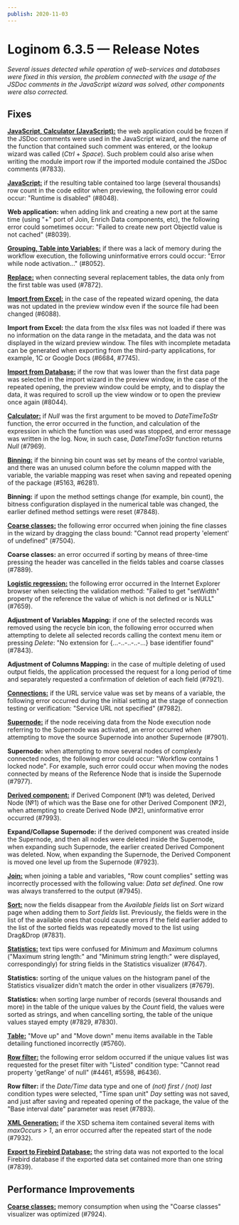 ```yaml
---
publish: 2020-11-03
---
```


# Loginom 6.3.5 — Release Notes

_Several issues detected while operation of web-services and databases were fixed in this version, the problem connected with the usage of the JSDoc comments in the JavaScript wizard was solved, other components were also corrected._

## Fixes

[**JavaScript, Calculator (JavaScript):**](https://help.loginom.ru/userguide/processors/transformation/calc/javascript.html) the web application could be frozen if the JSDoc comments were used in the JavaScript wizard, and the name of the function that contained such comment was entered, or the lookup wizard was called (*Ctrl* + *Space*). Such problem could also arise when writing the module import row if the imported module contained the JSDoc comments (#7833).

[**JavaScript:**](https://help.loginom.ru/userguide/processors/transformation/java-script) if the resulting table contained too large (several thousands) row count in the code editor when previewing, the following error could occur: "Runtime is disabled" (#8048).

**Web application:** when adding link and creating a new port at the same time (using "+" port of Join, Enrich Data components, etc), the following error could sometimes occur: "Failed to create new port ObjectId value is not cached" (#8039).

[**Grouping, Table into Variables:**](https://help.loginom.ru/userguide/processors/variables/variables-from-table.html) if there was a lack of memory during the workflow execution, the following uninformative errors could occur: "Error while node activation..." (#8052).

[**Replace:**](https://help.loginom.ru/userguide/processors/transformation/substitution/) when connecting several replacement tables, the data only from the first table was used (#7872).

[**Import from Excel:**](https://help.loginom.ru/userguide/integration/import/excel.html) in the case of the repeated wizard opening, the data was not updated in the preview window even if the source file had been changed (#6088).

**Import from Excel:** the data from the xlsx files was not loaded if there was no information on the data range in the metadata, and the data was not displayed in the wizard preview window. The files with incomplete metadata can be generated when exporting from the third-party applications, for example, 1C or Google Docs (#6684, #7745).

[**Import from Database:**](https://help.loginom.ru/userguide/integration/import/database.html) if the row that was lower than the first data page was selected in the import wizard in the preview window, in the case of the repeated opening, the preview window could be empty, and to display the data, it was required to scroll up the view window or to open the preview once again (#8044).

[**Calculator:**](https://help.loginom.ru/userguide/processors/transformation/calc/) if *Null* was the first argument to be moved to *DateTimeToStr* function, the error occurred in the function, and calculation of the expression in which the function was used was stopped, and error message was written in the log. Now, in such case, *DateTimeToStr* function returns *Null* (#7969).

[**Binning:**](https://help.loginom.ru/userguide/processors/preprocessing/quantization.html) if the binning bin count was set by means of the control variable, and there was an unused column before the column mapped with the variable, the variable mapping was reset when saving and repeated opening of the package (#5163, #6281).

**Binning:** if upon the method settings change (for example, bin count), the bitness configuration displayed in the numerical table was changed, the earlier defined method settings were reset (#7848).

[**Coarse сlasses:**](https://help.loginom.ru/userguide/visualization/fine-classes/) the following error occurred when joining the fine classes in the wizard by dragging the class bound: "Cannot read property 'element' of undefined" (#7504).

**Coarse сlasses:** an error occurred if sorting by means of three-time pressing the header was cancelled in the fields tables and coarse classes (#7889).

[**Logistic regression:**](https://help.loginom.ru/userguide/processors/datamining/logistic-regression/) the following error occurred in the Internet Explorer browser when selecting the validation method: "Failed to get "setWidth" property of the reference the value of which is not defined or is NULL" (#7659).

**Adjustment of Variables Mapping:** if one of the selected records was removed using the recycle bin icon, the following error occurred when attempting to delete all selected records calling the context menu item or pressing *Delete*: "No extension for {...-..-..-..-...} base identifier found" (#7843).

**Adjustment of Columns Mapping:** in the case of multiple deleting of used output fields, the application processed the request for a long period of time and separately requested a confirmation of deletion of each field (#7921).

[**Connections:**](https://help.loginom.ru/userguide/integration/connections/) if the URL service value was set by means of a variable, the following error occurred during the initial setting at the stage of connection testing or verification: "Service URL not specified" (#7982).

[**Supernode:**](https://help.loginom.ru/userguide/processors/control/submodel.html) if the node receiving data from the Node execution node referring to the Supernode was activated, an error occurred when attempting to move the source Supernode into another Supernode (#7901).

**Supernode:** when attempting to move several nodes of complexly connected nodes, the following error could occur: "Workflow contains 1 locked node". For example, such error could occur when moving the nodes connected by means of the Reference Node that is inside the Supernode (#7977).

[**Derived component:**](https://help.loginom.ru/userguide/scenario/derived-component.html) if Derived Component (№1) was deleted, Derived Node (№1) of which was the Base one for other Derived Component (№2), when attempting to create Derived Node (№2), uninformative error occurred (#7993).

**Expand/Collapse Supernode:** if the derived component was created inside the Supernode, and then all nodes were deleted inside the Supernode, when expanding such Supernode, the earlier created Derived Component was deleted. Now, when expanding the Supernode, the Derived Component is moved one level up from the Supernode (#7923).

[**Join:**](https://help.loginom.ru/userguide/processors/transformation/addition.html) when joining a table and variables, "Row count complies" setting was incorrectly processed with the following value: *Data set defined*. One row was always transferred to the output (#7945).

[**Sort:**](https://help.loginom.ru/userguide/processors/transformation/sorting.html) now the fields disappear from the *Available fields* list on *Sort* wizard page when adding them to *Sort fields* list. Previously, the fields were in the list of the available ones that could cause errors if the field earlier added to the list of the sorted fields was repeatedly moved to the list using Drag&Drop (#7831).

[**Statistics:**](https://help.loginom.ru/userguide/visualization/statistics/) text tips were confused for *Minimum* and *Maximum* columns ("Maximum string length:" and "Minimum string length:" were displayed, correspondingly) for string fields in the Statistics visualizer (#7647).

**Statistics:** sorting of the unique values on the histogram panel of the Statistics visualizer didn't match the order in other visualizers (#7679).

**Statistics:** when sorting large number of records (several thousands and more) in the table of the unique values by the *Count* field, the values were sorted as strings, and when cancelling sorting, the table of the unique values stayed empty (#7829, #7830).

[**Table:**](https://help.loginom.ru/userguide/visualization/table/) "Move up" and "Move down" menu items available in the Table detailing functioned incorrectly (#5760).

[**Row filter:**](https://help.loginom.ru/userguide/processors/transformation/row-filter/) the following error seldom occurred if the unique values list was requested for the preset filter with "Listed" condition type: "Cannot read property 'getRange' of null" (#4461, #5598, #6436).

**Row filter:** if the *Date/Time* data type and one of *(not) first / (not) last* condition types were selected, "Time span unit" *Day* setting was not saved, and just after saving and repeated opening of the package, the value of the "Base interval date" parameter was reset (#7893).

[**XML Generation:**](https://help.loginom.ru/userguide/processors/integration/formation-xml.html) if the XSD schema item contained several items with *maxOccurs > 1*, an error occurred after the repeated start of the node (#7932).

[**Export to Firebird Database:**](https://help.loginom.ru/userguide/integration/connections/list/firebird.html) the string data was not exported to the local Firebird database if the exported data set contained more than one string (#7839).

## Performance Improvements

[**Coarse сlasses:**](https://help.loginom.ru/userguide/visualization/fine-classes/) memory consumption when using the "Coarse classes" visualizer was optimized (#7924).